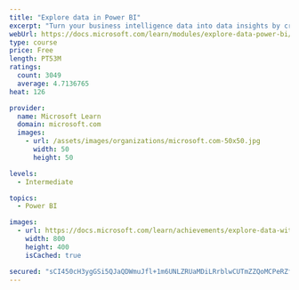 ```yaml
---
title: "Explore data in Power BI"
excerpt: "Turn your business intelligence data into data insights by creating and configuring Power BI dashboards."
webUrl: https://docs.microsoft.com/learn/modules/explore-data-power-bi/
type: course
price: Free
length: PT53M
ratings:
  count: 3049
  average: 4.7136765
heat: 126

provider:
  name: Microsoft Learn
  domain: microsoft.com
  images:
    - url: /assets/images/organizations/microsoft.com-50x50.jpg
      width: 50
      height: 50

levels:
  - Intermediate

topics:
  - Power BI

images:
  - url: https://docs.microsoft.com/learn/achievements/explore-data-with-power-bi-desktop-social.png
    width: 800
    height: 400
    isCached: true

secured: "sCI450cH3ygGSi5QJaQDWmuJfl+1m6UNLZRUaMDiLRrblwCUTmZZQoMCPeRZfODdebZCmsgjF3IWCteYC/PQXfg2X9flyHnMeVzQ1390VNCnNu8DtfPyl5hNbMW6VKJsrFWeZL7FNFGLNg9kIFIYMxIqX+5pXqqU2uAkRhHkw2X1tU1o1N6HDdUzMagxDw/VnfOHA4vMwZZlfp8X0lzyxB2L/iedrAVVZ/4dNwtYEenvIB+fku532/jXMGadIgsedkEUmOZmu3sbzGQWcFUU+NOHfnB+dwxkMtGIiF5d0rtWQ91QdIQGXDoZEp2p9kKfbujr9TrATi0Cuy6p8L4hd2tfa9n5b6p710akSeqy7Zwxa0+cex+w/p7jM/tm0KV0KYd3jLkb63L66IjX4bMkzg==;QzBDrqPKfYRRvSXYO300cw=="
---
```


